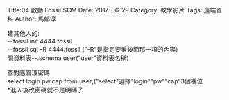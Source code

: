 Title:04 啟動 Fossil SCM
Date: 2017-06-29
Category: 教學影片
Tags: 遠端資料
Author: 馬郁淳

建其他人的:
<br/>
--fossil init 4444.fossil
<br/>
--fossil sql -R 4444.fossil ("-R"是指定要看後面那一項的內容)
<br/>
問資料表--.schema user("user"資料表名稱)

查對應管理密碼
<br/>
select login.pw.cap from user;("select"選擇"login""pw""cap"3個欄位
<br/>
*進入後改密碼就不是明碼了  